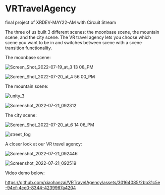 # VRTravelAgency
final project of XRDEV-MAY22-AM with Circuit Stream

The three of us built 3 different scenes: the moonbase scene, the mountain scene, and the city scene.
The VR travel agency lets you choose which scene you want to be in and switches between scene with a scene transition functionality.

The moonbase scene:

![Screen_Shot_2022-07-19_at_3 13 08_PM](https://github.com/xiaohanzai/VRTravelAgency/assets/30164085/e48ee3b5-5fe0-4465-a1a5-a462a9f94a67)

![Screen_Shot_2022-07-20_at_4 56 00_PM](https://github.com/xiaohanzai/VRTravelAgency/assets/30164085/babbf71e-7fc5-446d-8f8e-0edfb5046048)

The mountain scene:

![unity_3](https://github.com/xiaohanzai/VRTravelAgency/assets/30164085/2ed94fe9-4a14-4136-aa2e-ae57bc5e96bc)

![Screenshot_2022-07-21_092312](https://github.com/xiaohanzai/VRTravelAgency/assets/30164085/462bf461-ddc0-415e-9a10-830c616d60e4)

The city scene:

![Screen_Shot_2022-07-20_at_6 14 06_PM](https://github.com/xiaohanzai/VRTravelAgency/assets/30164085/f46ff2f4-86c2-4bbf-b012-51b80983fadd)

![street_fog](https://github.com/xiaohanzai/VRTravelAgency/assets/30164085/5008846a-f915-4b72-806c-adeb3a8f37a8)

A closer look at our VR travel agency:

![Screenshot_2022-07-21_092446](https://github.com/xiaohanzai/VRTravelAgency/assets/30164085/20de4d14-065f-4c24-938c-bc98710b1993)

![Screenshot_2022-07-21_092519](https://github.com/xiaohanzai/VRTravelAgency/assets/30164085/fc07790d-12a6-47fb-a57e-faac351ab531)

Video demo below:

https://github.com/xiaohanzai/VRTravelAgency/assets/30164085/2bb31c5e-94cf-4cc0-8344-4239967a4204
